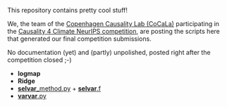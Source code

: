 This repository contains pretty cool stuff!

We, the team of the [Copenhagen Causality Lab (CoCaLa)](https://www.math.ku.dk/english/research/spt/cocala/) participating in the [Causality 4 Climate NeurIPS competition](https://causeme.uv.es/neurips2019/), are posting the scripts here that generated our final competition submissions.

No documentation (yet) and (partly) unpolished, posted right after the competition closed ;-)

* **logmap**
* **Ridge**
* [**selvar**_method.py](./selvar_method.py) + [**selvar**.f](./selvar.f)
* [**varvar**.py](./varvar.py)
